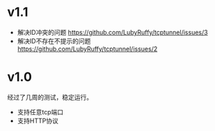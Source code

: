 # v1.1
* 解决ID冲突的问题 https://github.com/LubyRuffy/tcptunnel/issues/3
* 解决ID不存在不提示的问题 https://github.com/LubyRuffy/tcptunnel/issues/2

# v1.0
经过了几周的测试，稳定运行。
* 支持任意tcp端口
* 支持HTTP协议